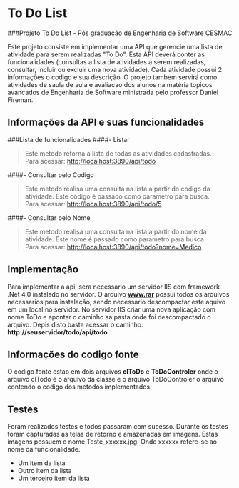 # To Do List
###Projeto To Do List - Pós graduação de Engenharia de Software CESMAC   

Este projeto consiste em implementar uma API que gerencie uma lista de atividade para serem realizadas "To Do". Esta API deverá conter as funcionalidades (consultas a lista de atividades a serem realizadas, consultar, incluir ou excluir uma nova atividade). Cada atividade possui 2 informações o codigo e sua descrição. O projeto tambem servirá como atividades de saula de aula e avaliacao dos alunos na matéria topicos avancados de Engenharia de Software ministrada pelo professor Daniel Fireman.

## Informações da API e suas funcionalidades  
###Lista de funcionalidades
####- Listar
>Este metodo retorna a lista de todas as atividades cadastradas.  
Para acessar: [http://localhost:3890/api/todo](http://localhost:3890/api/todo)  

####- Consultar pelo Codigo
>Este metodo realisa uma consulta na lista a partir do codigo da atividade. Este código é passado como parametro para busca.  
Para acessar: [http://localhost:3890/api/todo/5](http://localhost:3890/api/todo/5)

####- Consultar pelo Nome
>Este metodo realisa uma consulta na lista a partir do nome da atividade. Este nome é passado como parametro para busca.  
Para acessar: [http://localhost:3890/api/todo?nome=Medico](http://localhost:3890/api/todo?nome=Medico)


## Implementação
Para implementar a api, sera necessario um servidor IIS com framework .Net 4.0 instalado no servidor.
O arquivo **www.rar** possui todos os arquivos necessarios para instalação, sendo necessario descompactar este aquivo em um local no servidor. No servidor IIS criar uma nova aplicação com nome ToDo e apontar o caminho sa pasta onde foi descompactado o arquivo. Depis disto basta acessar o caminho: **http://seuservidor/todo/api/todo**
  
## Informações do codigo fonte
O codigo fonte estao em dois arquivos **clToDo** e **ToDoControler** onde o arquivo clTodo é o arquivo da classe e o arquivo ToDoControler o arquivo contendo o codigo dos metodos implementados.


## Testes
Foram realizados testes e todos passaram com sucesso. 
Durante os testes foram capturadas as telas de retorno e amazenadas em imagens. Estas imagens possuem o nome Teste_xxxxxx.jpg. Onde xxxxxx refere-se ao nome da funcionalidade.
* Um item da lista
* Outro item da lista
* Um terceiro item da lista


